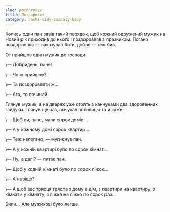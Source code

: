 ```yaml
---
slug: pozdorovyv
title: Поздоровив
category: nashi-didy-zaznaly-bidy
---
```

Колись один пан завів такий порядок, щоб кожний одружений мужик на Новий рік приходив до нього і поздоровляв з празником. Погано поздоровляв — наказував бити, добре — теж бив.

От прийшов один мужик до господи.

\— Добридень, пане!

\— Чого прийшов?

\— Та поздоровляти ж…

\— Ага, то починай.

Глянув мужик, а на дверях уже стоять з канчуками два здоровенних гайдуки. Глянув ще раз, почухав потилицю та й каже:

\— Щоб ви, пане, мали сорок домів…

\— А у кожному домі сорок квартир…

\— Теж непогано, — мугикнув пан.

\— А у кожній квартирі було по сорок кімнат…

\— Ну, а далі? — питає пан.

\— Щоб у кодній кімнаті було по сорок ліжок…

\— А навіщо?

\— А щоб вас трясця трясла з дому в дім, з квартири на квартиру, з кімнати у кімнату, з ліжка на ліжко по сорок раз…

Били… Але мужикові було легше.
